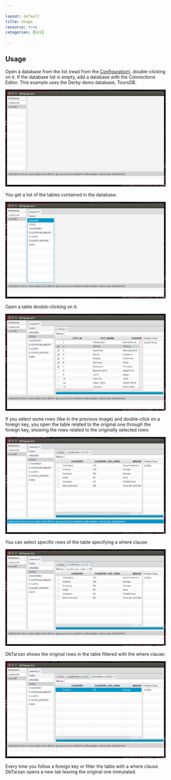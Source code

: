 ```yaml
---

layout: default
title: Usage
resource: true
categories: [GUI]

---
```


## Usage

Open a database from the list (read from the [Configuration](./The-database-connections-configuration-file)), double-clicking on it.
If the database list is empty, add a database with the Connections Editor.
This example uses the Derby demo database, ToursDB.

![Databases](images/databases.jpeg)

You get a list of the tables contained in the database:

![Databases](images/tables.jpeg)

Open a table double-clicking on it:

![Databases](images/selection.jpeg)

If you select some rows (like in the previous image) and double-click on a foreign key, you open the table related to the original one through the foreign key, showing the rows related to the originally selected rows:

![Databases](images/derived.jpeg)

You can select specific rows of the table specifying a where clause:

![Databases](images/where.jpeg)

DbTarzan shows the original rows in the table filtered with the where clause: 

![Databases](images/whereresult.jpeg)

Every time you follow a foreign key or filter the table with a where clause DbTarzan opens a new tab leaving the original one immutated.